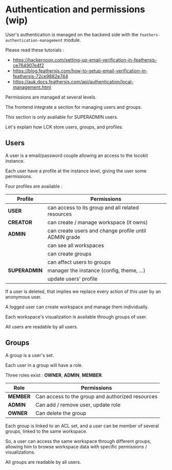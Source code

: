 # Authentication and permissions (wip)

User's authentication is managed
on the backend side with the `feathers-authentication-management` module.

Please read these tutorials :
* https://hackernoon.com/setting-up-email-verification-in-feathersjs-ce764907e4f2
* https://blog.feathersjs.com/how-to-setup-email-verification-in-feathersjs-72ce9882e744
* https://auk.docs.feathersjs.com/api/authentication/local-management.html

Permissions are managed at several levels.

The frontend integrate a section for managing users and groups.

This section is only available for SUPERADMIN users.

Let's explain how LCK store users, groups, and profiles.

## Users

A user is a email/password couple allowing an access 
to the locokit instance.

Each user have a profile at the instance level,
giving the user some permissions.

Four profiles are available :

| Profile        | Permissions                                           |
| -------------- | ----------------------------------------------------- |
| **USER**       | can access to its group and all related resources     |
| **CREATOR**    | can create / manage workspace (it owns)               |
| **ADMIN**      | can create users and change profile until ADMIN grade |
|                | can see all workspaces                                |
|                | can create groups                                     |
|                | can affect users to groups                            |
| **SUPERADMIN** | manager the instance (config, theme, ...)             |
|                | update users' profile                                 |

If a user is deleted, that implies we replace every action of this user by an anonymous user.

A logged user can create workspace and manage them individually.

Each workspace's visualization is available through groups of user.

All users are readable by all users.

## Groups

A group is a user's set.

Each user in a group will have a role.

Three roles exist : **OWNER**, **ADMIN**, **MEMBER**.

| Role       | Permissions                                      |
| ---------- | ------------------------------------------------ |
| **MEMBER** | Can access to the group and authorized resources |
| **ADMIN**  | Can add / remove user, update role               |
| **OWNER**  | Can delete the group                             |

Each group is linked to an ACL set,
and a user can be member of several groups, linked to the same workspace.

So, a user can access the same workspace through different groups,
allowing him to browse workspace data with specific permissions / visualizations.

All groups are readable by all users.
